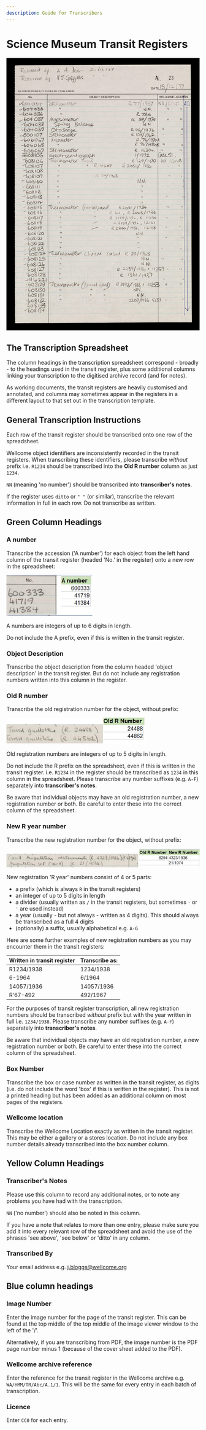 ```yaml
---
description: Guide for Transcribers
---
```


# Science Museum Transit Registers

![Page from Transit Register A-1 (WA/HMM/TR/Abc/A.1/1)](../.gitbook/assets/transit-register.jpg)

## The Transcription Spreadsheet

The column headings in the transcription spreadsheet correspond - broadly - to the headings used in the transit register, plus some additional columns linking your transcription to the digitised archive record (and for notes).&#x20;

As working documents, the transit registers are heavily customised and annotated, and columns may sometimes appear in the registers in a different layout to that set out in the transcription template.&#x20;

## General Transcription Instructions

Each row of the transit register should be transcribed onto one row of the spreadsheet.

Wellcome object identifiers are inconsistently recorded in the transit registers. When transcribing these identifiers, please transcribe _without_ prefix i.e. `R1234` should be transcribed into the **Old R number** column as just `1234`.&#x20;

`NN` (meaning 'no number') should be transcribed into **transcriber's notes**.&#x20;

If the register uses `ditto` or `" "` (or similar), transcribe the relevant information in full in each row. Do not transcribe as written.&#x20;

## Green Column Headings

### **A number**&#x20;

Transcribe the accession ('A number') for each object from the left hand column of the transit register (headed 'No.' in the register) onto a new row in the spreadsheet:

![](<../.gitbook/assets/transit-a-no (1).jpg>)

A numbers are integers of up to 6 digits in length.&#x20;

Do not include the A prefix, even if this is written in the transit register.&#x20;

### Object Description

Transcribe the object description from the column headed 'object description' in the transit register. But do not include any registration numbers written into this column in the register.

### Old R number

Transcribe the old registration number for the object, without prefix:

![](../.gitbook/assets/rnos.jpg)

Old registration numbers are integers of up to 5 digits in length.&#x20;

Do not include the R prefix on the spreadsheet, even if this is written in the transit register.  i.e. `R1234` in the register should be transcribed as `1234` in this column in the spreadsheet. Please transcribe any number suffixes (e.g. `A-F`) separately into **transcriber's notes**.&#x20;

Be aware that individual objects may have an old registration number, a new registration number or both. Be careful to enter these into the correct column of the spreadsheet.&#x20;

### New R year number

Transcribe the new registration number for the object, without prefix:

![](../.gitbook/assets/newrnos.jpg)

New registration 'R year' numbers consist of 4 or 5 parts:

* a prefix (which is always `R` in the transit registers)
* an integer of up to 5 digits in length
* a divider (usually written as `/` in the transit registers, but sometimes `-` or `'` are used instead)
* a year (usually - but not always - written as 4 digits). This should always be transcribed as a full 4 digits
* (optionally) a suffix, usually alphabetical e.g. `A-G`

Here are some further examples of new registration numbers as you may encounter them in the transit registers:

| Written in transit register | Transcribe as: |
| --------------------------- | -------------- |
| R1234/1938                  | 1234/1938      |
| 6-1964                      | 6/1964         |
| 14057/1936                  | 14057/1936     |
| R'67-492                    | 492/1967       |

For the purposes of transit register transcription, all new registration numbers should be transcribed _without_ prefix but with the year written in full i.e. `1234/1938`. Please transcribe any number suffixes (e.g. `A-F`) separately into **transcriber's notes**.&#x20;

Be aware that individual objects may have an old registration number, a new registration number or both. Be careful to enter these into the correct column of the spreadsheet.&#x20;

### Box Number

Transcribe the box or case number as written in the transit register, as digits (i.e. do not include the word 'box' if this is written in the register). This is not a printed heading but has been added as an additional column on most pages of the registers.&#x20;

### Wellcome location

Transcribe the Wellcome Location exactly as written in the transit register. This may be either a gallery or a stores location. Do not include any box number details already transcribed into the box number column.&#x20;

## Yellow Column Headings

### Transcriber's Notes

Please use this column to record any additional notes, or to note any problems you have had with the transcription.&#x20;

`NN` ('no number') should also be noted in this column.&#x20;

If you have a note that relates to more than one entry, please make sure you add it into every relevant row of the spreadsheet and avoid the use of the phrases 'see above', 'see below' or 'ditto' in any column.&#x20;

### Transcribed By

Your email address e.g. j.bloggs@wellcome.org

## Blue column headings

### Image Number

Enter the image number for the page of the transit register. This can be found at the top middle of the top middle of the image viewer window to the left of the '/'.&#x20;

Alternatively, if you are transcribing from PDF, the image number is the PDF page number minus 1 (because of the cover sheet added to the PDF).&#x20;

### Wellcome archive reference

Enter the reference for the transit register in the Wellcome archive e.g. `WA/HMM/TR/Abc/A.1/1`. This will be the same for every entry in each batch of transcription.&#x20;

### Licence

Enter `CC0` for each entry.

